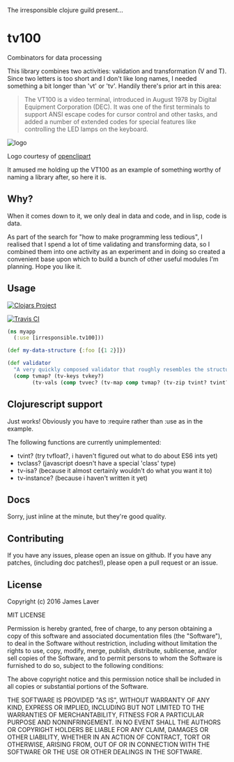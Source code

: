 The irresponsible clojure guild present...

# tv100

Combinators for data processing

This library combines two activities: validation and transformation (V and T).
Since two letters is too short and I don't like long names, I needed something a
bit longer than 'vt' or 'tv'. Handily there's prior art in this area:

> The VT100 is a video terminal, introduced in August 1978 by Digital Equipment
> Corporation (DEC). It was one of the first terminals to support ANSI escape
> codes for cursor control and other tasks, and added a number of extended codes
> for special features like controlling the LED lamps on the keyboard.

![logo](https://irresponsible.github.io/media/tv100/logo.png)

Logo courtesy of [openclipart](https://openclipart.org/detail/21303/old-television)

It amused me holding up the VT100 as an example of something worthy of naming
a library after, so here it is.

## Why?

When it comes down to it, we only deal in data and code, and in lisp, code is data.

As part of the search for "how to make programming less tedious", I realised that I
spend a lot of time validating and transforming data, so I combined them into one
activity as an experiment and in doing so created a convenient base upon which to
build a bunch of other useful modules I'm planning. Hope you like it.

## Usage

[![Clojars Project](http://clojars.org/irresponsible/tv100/latest-version.svg)](http://clojars.org/irresponsible/tv100)

[![Travis CI](https://travis-ci.org/irresponsible/tv100.svg?branch=master)](https://travis-ci.org/irresponsible/tv100)

```clojure
(ns myapp
  (:use [irresponsible.tv100]))

(def my-data-structure {:foo [{1 2}]})

(def validator
  "A very quickly composed validator that roughly resembles the structure"
  (comp tvmap? (tv-keys tvkey?)
        (tv-vals (comp tvvec? (tv-map comp tvmap? (tv-zip tvint? tvint?))))))
```

## Clojurescript support

Just works! Obviously you have to :require rather than :use as in the example.

The following functions are currently unimplemented:

* tvint? (try tvfloat?, i haven't figured out what to do about ES6 ints yet)
* tvclass? (javascript doesn't have a special 'class' type)
* tv-isa? (because it almost certainly wouldn't do what you want it to)
* tv-instance? (because i haven't written it yet)

## Docs

Sorry, just inline at the minute, but they're good quality.

## Contributing

If you have any issues, please open an issue on github. If you have any patches,
(including doc patches!), please open a pull request or an issue.

## License

Copyright (c) 2016 James Laver

MIT LICENSE

Permission is hereby granted, free of charge, to any person obtaining a copy of this software and associated documentation files (the "Software"), to deal in the Software without restriction, including without limitation the rights to use, copy, modify, merge, publish, distribute, sublicense, and/or sell copies of the Software, and to permit persons to whom the Software is furnished to do so, subject to the following conditions:

The above copyright notice and this permission notice shall be included in all copies or substantial portions of the Software.

THE SOFTWARE IS PROVIDED "AS IS", WITHOUT WARRANTY OF ANY KIND, EXPRESS OR IMPLIED, INCLUDING BUT NOT LIMITED TO THE WARRANTIES OF MERCHANTABILITY, FITNESS FOR A PARTICULAR PURPOSE AND NONINFRINGEMENT. IN NO EVENT SHALL THE AUTHORS OR COPYRIGHT HOLDERS BE LIABLE FOR ANY CLAIM, DAMAGES OR OTHER LIABILITY, WHETHER IN AN ACTION OF CONTRACT, TORT OR OTHERWISE, ARISING FROM, OUT OF OR IN CONNECTION WITH THE SOFTWARE OR THE USE OR OTHER DEALINGS IN THE SOFTWARE.
